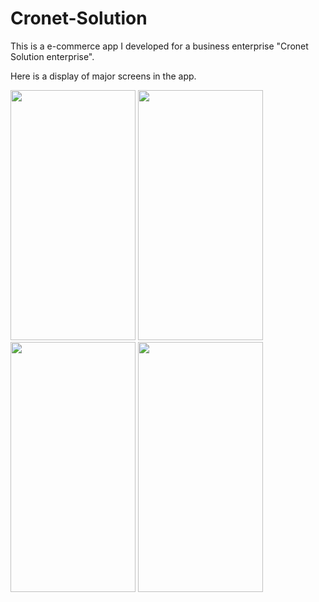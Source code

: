 # Cronet-Solution
This is a e-commerce app I developed for a business enterprise "Cronet Solution enterprise".

Here is a display of major screens in the app.


<img src= https://user-images.githubusercontent.com/66129851/173058245-a2294078-ce0e-49a5-967c-196e7b6a63d4.png width="200" height="400"> <img src= https://user-images.githubusercontent.com/66129851/173057609-9e5b0837-279e-49d8-80ff-dd819302bd24.png width="200" height="400"> 
<img src= https://user-images.githubusercontent.com/66129851/173058375-38c80d5e-4669-4203-a5e5-5a4cf25d2589.png width="200" height="400"> <img src= https://user-images.githubusercontent.com/66129851/173058119-3314196a-7abf-431d-94b1-afbf3e5c858e.png width="200" height="400">
